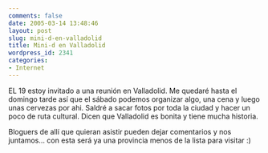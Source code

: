 ```yaml
---
comments: false
date: 2005-03-14 13:48:46
layout: post
slug: mini-d-en-valladolid
title: Mini-d en Valladolid
wordpress_id: 2341
categories:
- Internet
---
```


EL 19 estoy invitado a una reunión en Valladolid. Me quedaré hasta el domingo tarde así que el sábado podemos organizar algo, una cena y luego unas cervezas por ahi. Saldré a sacar fotos por toda la ciudad y hacer un poco de ruta cultural. Dicen que Valladolid es bonita y tiene mucha historia.





Bloguers de allí que quieran asistir pueden dejar comentarios y nos juntamos… con esta será ya una provincia menos de la lista para visitar :)




 
